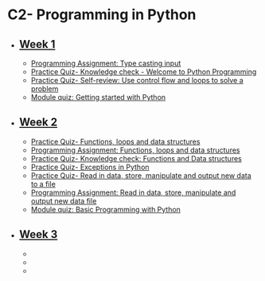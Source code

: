 # C2- Programming in Python


- ## [Week 1](https://github.com/CrypticFate5/Meta-Back-End-Developer-Professional-Certificate/tree/main/C2-%20Programming%20in%20Python/W-1)
  - [Programming Assignment: Type casting input](https://github.com/CrypticFate5/Meta-Back-End-Developer-Professional-Certificate/tree/main/C2-%20Programming%20in%20Python/W-1/Programming%20Assignment:%20Type%20casting%20input)
  - [Practice Quiz- Knowledge check - Welcome to Python Programming](https://github.com/CrypticFate5/Meta-Back-End-Developer-Professional-Certificate/tree/main/C2-%20Programming%20in%20Python/W-1/Practice%20Quiz-%20Knowledge%20check%20-%20Welcome%20to%20Python%20Programming)
  - [Practice Quiz- Self-review: Use control flow and loops to solve a problem](https://github.com/CrypticFate5/Meta-Back-End-Developer-Professional-Certificate/tree/main/C2-%20Programming%20in%20Python/W-1/Practice%20Quiz-%20Self-review:%20Use%20control%20flow%20and%20loops%20to%20solve%20a%20problem)
  - [Module quiz: Getting started with Python](https://github.com/CrypticFate5/Meta-Back-End-Developer-Professional-Certificate/tree/main/C2-%20Programming%20in%20Python/W-1/Module%20quiz:%20Getting%20started%20with%20Python)


- ## [Week 2](https://github.com/CrypticFate5/Meta-Back-End-Developer-Professional-Certificate/tree/main/C2-%20Programming%20in%20Python/W-2)
  - [Practice Quiz- Functions, loops and data structures](https://github.com/CrypticFate5/Meta-Back-End-Developer-Professional-Certificate/tree/main/C2-%20Programming%20in%20Python/W-2/Practice%20Quiz-%20Functions%2C%20loops%20and%20data%20structures)
  - [Programming Assignment: Functions, loops and data structures](https://github.com/CrypticFate5/Meta-Back-End-Developer-Professional-Certificate/tree/main/C2-%20Programming%20in%20Python/W-2/Programming%20Assignment:%20Functions%2C%20loops%20and%20data%20structures)
  - [Practice Quiz- Knowledge check: Functions and Data structures](https://github.com/CrypticFate5/Meta-Back-End-Developer-Professional-Certificate/tree/main/C2-%20Programming%20in%20Python/W-2/Practice%20Quiz-%20Knowledge%20check:%20Functions%20and%20Data%20structures)
  - [Practice Quiz- Exceptions in Python](https://github.com/CrypticFate5/Meta-Back-End-Developer-Professional-Certificate/tree/main/C2-%20Programming%20in%20Python/W-2/Practice%20Quiz-%20Exceptions%20in%20Python)
  - [Practice Quiz- Read in data, store, manipulate and output new data to a file](https://github.com/CrypticFate5/Meta-Back-End-Developer-Professional-Certificate/tree/main/C2-%20Programming%20in%20Python/W-2/Practice%20Quiz-%20Read%20in%20data%2C%20store%2C%20manipulate%20and%20output%20new%20data%20to%20a%20file)
  - [Programming Assignment: Read in data, store, manipulate and output new data file](https://github.com/CrypticFate5/Meta-Back-End-Developer-Professional-Certificate/tree/main/C2-%20Programming%20in%20Python/W-2/Programming%20Assignment:%20Read%20in%20data%2C%20store%2C%20manipulate%20and%20output%20new%20data%20to%20a%20file)
  - [Module quiz: Basic Programming with Python](https://github.com/CrypticFate5/Meta-Back-End-Developer-Professional-Certificate/tree/main/C2-%20Programming%20in%20Python/W-2/Module%20quiz:%20Basic%20Programming%20with%20Python)

- ## [Week 3](https://github.com/CrypticFate5/Meta-Back-End-Developer-Professional-Certificate/tree/main/C2-%20Programming%20in%20Python/W-3)
  - []()
  - []()
  - []()

